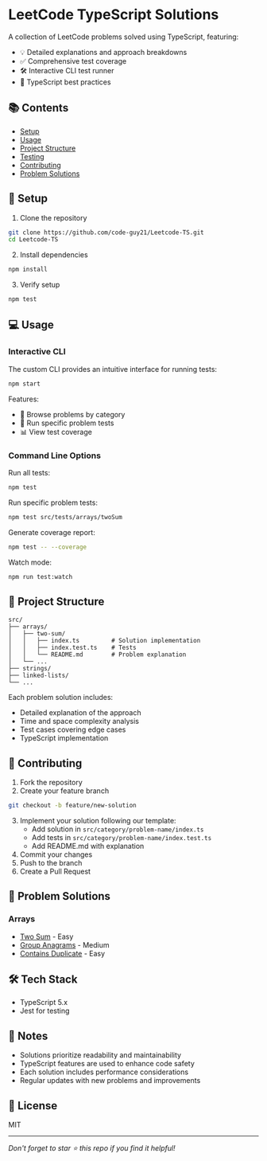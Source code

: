 # LeetCode TypeScript Solutions

A collection of LeetCode problems solved using TypeScript, featuring:

- 💡 Detailed explanations and approach breakdowns
- ✅ Comprehensive test coverage
- 🛠️ Interactive CLI test runner
- 📝 TypeScript best practices

## 📚 Contents

- [Setup](#setup)
- [Usage](#usage)
- [Project Structure](#project-structure)
- [Testing](#testing)
- [Contributing](#contributing)
- [Problem Solutions](#problem-solutions)

## 🚀 Setup

1. Clone the repository

```bash
git clone https://github.com/code-guy21/Leetcode-TS.git
cd Leetcode-TS
```

2. Install dependencies

```bash
npm install
```

3. Verify setup

```bash
npm test
```

## 💻 Usage

### Interactive CLI

The custom CLI provides an intuitive interface for running tests:

```bash
npm start
```

Features:

- 📂 Browse problems by category
- 🧪 Run specific problem tests
- 📊 View test coverage

### Command Line Options

Run all tests:

```bash
npm test
```

Run specific problem tests:

```bash
npm test src/tests/arrays/twoSum
```

Generate coverage report:

```bash
npm test -- --coverage
```

Watch mode:

```bash
npm run test:watch
```

## 📁 Project Structure

```
src/
├── arrays/
│   ├── two-sum/
│   │   ├── index.ts         # Solution implementation
│   │   ├── index.test.ts    # Tests
│   │   └── README.md        # Problem explanation
│   └── ...
├── strings/
├── linked-lists/
└── ...
```

Each problem solution includes:

- Detailed explanation of the approach
- Time and space complexity analysis
- Test cases covering edge cases
- TypeScript implementation

## 🤝 Contributing

1. Fork the repository
2. Create your feature branch

```bash
git checkout -b feature/new-solution
```

3. Implement your solution following our template:
   - Add solution in `src/category/problem-name/index.ts`
   - Add tests in `src/category/problem-name/index.test.ts`
   - Add README.md with explanation
4. Commit your changes
5. Push to the branch
6. Create a Pull Request

## 📖 Problem Solutions

### Arrays

- [Two Sum](src/tests/arrays/twoSum) - Easy
- [Group Anagrams](src/tests/arrays/twoSum) - Medium
- [Contains Duplicate](src/tests/arrays/containsDuplicate) - Easy

## 🛠️ Tech Stack

- TypeScript 5.x
- Jest for testing

## 📝 Notes

- Solutions prioritize readability and maintainability
- TypeScript features are used to enhance code safety
- Each solution includes performance considerations
- Regular updates with new problems and improvements

## 📄 License

MIT

---

_Don't forget to star ⭐ this repo if you find it helpful!_
